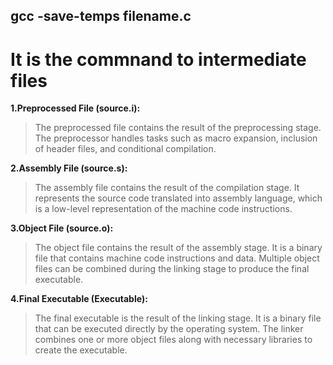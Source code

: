 ## gcc -save-temps filename.c
# It is the commnand to intermediate files
**1.Preprocessed File (source.i):**
>The preprocessed file contains the result of the preprocessing stage. The preprocessor handles tasks such as macro expansion, inclusion of header files, and 
 conditional compilation.

**2.Assembly File (source.s):**
 >The assembly file contains the result of the compilation stage. It represents the source code translated into assembly language, which is a low-level representation of the machine code instructions.

**3.Object File (source.o):**
>The object file contains the result of the assembly stage. It is a binary file that contains machine code instructions and data. Multiple object files can be combined during the linking stage to produce the final executable.

**4.Final Executable (Executable):**
>The final executable is the result of the linking stage. It is a binary file that can be executed directly by the operating system. The linker combines one or more object files along with necessary libraries to create the executable.
